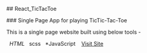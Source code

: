  
 ​## React_TicTacToe
  
 ​### Single Page App for playing TicTic-Tac-Toe
  
 ​This is a single page website built using below tools - 

 ​  ​*​HTML 
 ​  ​*​scss
 ​  ​*​JavaScript 
 ​   
 ​[​Visit Site](https://stayal.surge.sh) 
